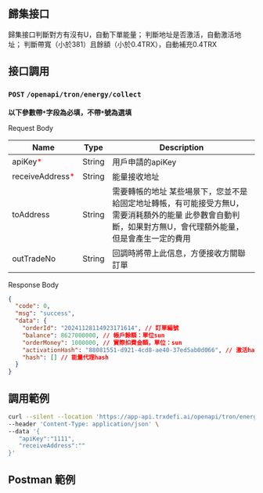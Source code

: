 ## 歸集接口
歸集接口判斷對方有沒有U，自動下單能量；
判斷地址是否激活，自動激活地址；
判斷帶寬（小於381）且餘額（小於0.4TRX），自動補充0.4TRX

## 接口調用
### `POST` `/openapi/tron/energy/collect`
**以下參數帶`*`字段為必填，不帶`*`號為選填**

Request Body

| Name                                           | Type    | Description                                                                     |
|------------------------------------------------|---------|---------------------------------------------------------------------------------|
| apiKey<span style="color:red">*</span>         | String  | 用戶申請的apiKey                                                                     |
| receiveAddress<span style="color:red">*</span> | String  | 能量接收地址                                                                          |
| toAddress                                      | String  | 需要轉帳的地址 某些場景下，您並不是給固定地址轉帳，有可能接受方無U，需要消耗額外的能量 此參數會自動判斷，如果對方無U，會代理額外能量，但是會產生一定的費用 |
| outTradeNo                                     | String  | 回調時將帶上此信息，方便接收方關聯訂單 |



Response Body
```JSON
{
  "code": 0,
  "msg": "success",
  "data": {
    "orderId": "20241128114923171614", // 訂單編號
    "balance": 8627000000, // 帳戶餘額：單位sun
    "orderMoney": 1000000, // 實際扣費金額，單位：sun
    "activationHash": "88081551-d921-4cd8-ae40-37ed5ab0d066", // 激活hash
    "hash": [] // 能量代理hash
  }
}


```

## 調用範例
```bash
curl --silent --location 'https://app-api.trxdefi.ai/openapi/tron/energy/collect' \
--header 'Content-Type: application/json' \
--data '{
   "apiKey":"1111",
   "receiveAddress":""
}'

```

## Postman 範例


